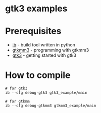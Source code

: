 gtk3 examples
=============

# Prerequisites

* [ib](https://github.com/jasonl9000/ib) - build tool written in python
* [gtkmm3](https://developer.gnome.org/gtkmm-tutorial/stable/index.html.en) - programming with gtkmm3
* [gtk3](https://developer.gnome.org/gtk3/stable/gtk-getting-started.html) - getting started with gtk3

# How to compile

```
# for gtk3
ib --cfg debug-gtk3 gtk3_example/main

# for gtkmm
ib --cfg debug-gtkmm3 gtkmm3_example/main
```
